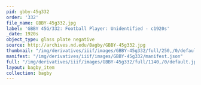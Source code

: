 ```yaml
---
pid: gbby-45g332
order: '332'
file_name: GBBY-45g332.jpg
label: 'GBBY 45G/332: Football Player: Unidentified - c1920s'
_date: 1920s
object_type: glass plate negative
source: http://archives.nd.edu/Bagby/GBBY-45g332.jpg
thumbnail: "/img/derivatives/iiif/images/GBBY-45g332/full/250,/0/default.jpg"
manifest: "/img/derivatives/iiif/images/GBBY-45g332/manifest.json"
full: "/img/derivatives/iiif/images/GBBY-45g332/full/1140,/0/default.jpg"
layout: bagby_item
collection: bagby
---
```

